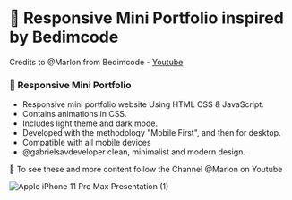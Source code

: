 # 💼 Responsive Mini Portfolio inspired by Bedimcode
Credits to @Marlon from Bedimcode - [Youtube](https://youtu.be/mq0xJxOTiYo)
### 💼 Responsive Mini Portfolio

- Responsive mini portfolio website Using HTML CSS & JavaScript.
- Contains animations in CSS.
- Includes light theme and dark mode.
- Developed with the methodology "Mobile First", and then for desktop.
- Compatible with all mobile devices 
- @gabrielsavdeveloper clean, minimalist and modern design.


💙 To see these and more content follow the Channel @Marlon on Youtube


![Apple iPhone 11 Pro Max Presentation (1)](https://user-images.githubusercontent.com/98740091/180591419-2af978aa-6d62-4316-9079-05439774694f.png)
